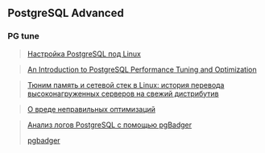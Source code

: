 ## PostgreSQL Advanced
### PG tune
> [Настройка PostgreSQL под Linux](https://habr.com/ru/companies/lsfusion/articles/590599/)

> [An Introduction to PostgreSQL Performance Tuning and Optimization](https://www.enterprisedb.com/postgres-tutorials/introduction-postgresql-performance-tuning-and-optimization#tuneddaemon)

> [Тюним память и сетевой стек в Linux: история перевода высоконагруженных серверов на свежий дистрибутив](https://habr.com/ru/companies/odnoklassniki/articles/266005/)

> [О вреде неправильных оптимизаций](https://habr.com/ru/articles/471906/)

> [Анализ логов PostgreSQL c помощью pgBadger](https://pgcookbook.ru/article/pgbadger.html)
> 
> [pgbadger](https://postgrespro.ru/docs/enterprise/14/app-pgbadger)


